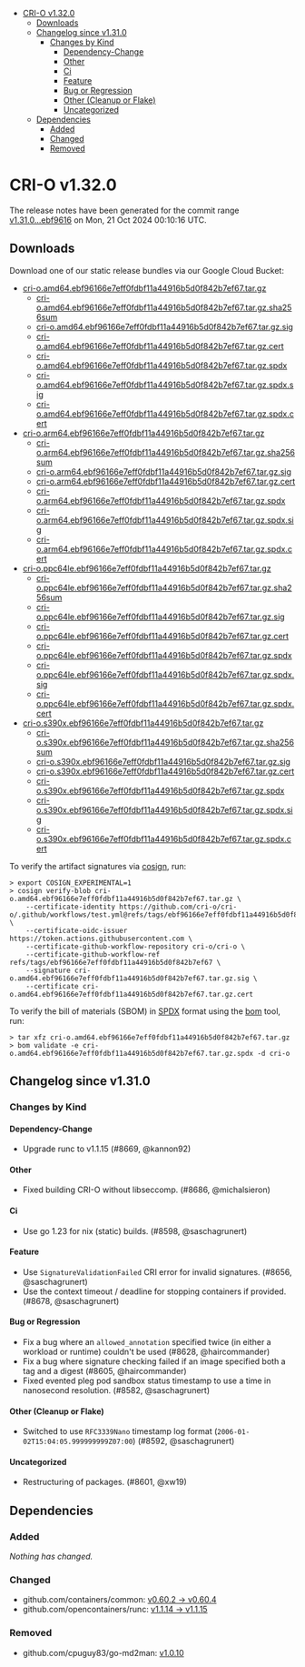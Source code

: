 - [CRI-O v1.32.0](#cri-o-v1320)
  - [Downloads](#downloads)
  - [Changelog since v1.31.0](#changelog-since-v1310)
    - [Changes by Kind](#changes-by-kind)
      - [Dependency-Change](#dependency-change)
      - [Other](#other)
      - [Ci](#ci)
      - [Feature](#feature)
      - [Bug or Regression](#bug-or-regression)
      - [Other (Cleanup or Flake)](#other-cleanup-or-flake)
      - [Uncategorized](#uncategorized)
  - [Dependencies](#dependencies)
    - [Added](#added)
    - [Changed](#changed)
    - [Removed](#removed)

# CRI-O v1.32.0

The release notes have been generated for the commit range
[v1.31.0...ebf9616](https://github.com/cri-o/cri-o/compare/v1.31.0...v1.32.0) on Mon, 21 Oct 2024 00:10:16 UTC.

## Downloads

Download one of our static release bundles via our Google Cloud Bucket:

- [cri-o.amd64.ebf96166e7eff0fdbf11a44916b5d0f842b7ef67.tar.gz](https://storage.googleapis.com/cri-o/artifacts/cri-o.amd64.ebf96166e7eff0fdbf11a44916b5d0f842b7ef67.tar.gz)
  - [cri-o.amd64.ebf96166e7eff0fdbf11a44916b5d0f842b7ef67.tar.gz.sha256sum](https://storage.googleapis.com/cri-o/artifacts/cri-o.amd64.ebf96166e7eff0fdbf11a44916b5d0f842b7ef67.tar.gz.sha256sum)
  - [cri-o.amd64.ebf96166e7eff0fdbf11a44916b5d0f842b7ef67.tar.gz.sig](https://storage.googleapis.com/cri-o/artifacts/cri-o.amd64.ebf96166e7eff0fdbf11a44916b5d0f842b7ef67.tar.gz.sig)
  - [cri-o.amd64.ebf96166e7eff0fdbf11a44916b5d0f842b7ef67.tar.gz.cert](https://storage.googleapis.com/cri-o/artifacts/cri-o.amd64.ebf96166e7eff0fdbf11a44916b5d0f842b7ef67.tar.gz.cert)
  - [cri-o.amd64.ebf96166e7eff0fdbf11a44916b5d0f842b7ef67.tar.gz.spdx](https://storage.googleapis.com/cri-o/artifacts/cri-o.amd64.ebf96166e7eff0fdbf11a44916b5d0f842b7ef67.tar.gz.spdx)
  - [cri-o.amd64.ebf96166e7eff0fdbf11a44916b5d0f842b7ef67.tar.gz.spdx.sig](https://storage.googleapis.com/cri-o/artifacts/cri-o.amd64.ebf96166e7eff0fdbf11a44916b5d0f842b7ef67.tar.gz.spdx.sig)
  - [cri-o.amd64.ebf96166e7eff0fdbf11a44916b5d0f842b7ef67.tar.gz.spdx.cert](https://storage.googleapis.com/cri-o/artifacts/cri-o.amd64.ebf96166e7eff0fdbf11a44916b5d0f842b7ef67.tar.gz.spdx.cert)
- [cri-o.arm64.ebf96166e7eff0fdbf11a44916b5d0f842b7ef67.tar.gz](https://storage.googleapis.com/cri-o/artifacts/cri-o.arm64.ebf96166e7eff0fdbf11a44916b5d0f842b7ef67.tar.gz)
  - [cri-o.arm64.ebf96166e7eff0fdbf11a44916b5d0f842b7ef67.tar.gz.sha256sum](https://storage.googleapis.com/cri-o/artifacts/cri-o.arm64.ebf96166e7eff0fdbf11a44916b5d0f842b7ef67.tar.gz.sha256sum)
  - [cri-o.arm64.ebf96166e7eff0fdbf11a44916b5d0f842b7ef67.tar.gz.sig](https://storage.googleapis.com/cri-o/artifacts/cri-o.arm64.ebf96166e7eff0fdbf11a44916b5d0f842b7ef67.tar.gz.sig)
  - [cri-o.arm64.ebf96166e7eff0fdbf11a44916b5d0f842b7ef67.tar.gz.cert](https://storage.googleapis.com/cri-o/artifacts/cri-o.arm64.ebf96166e7eff0fdbf11a44916b5d0f842b7ef67.tar.gz.cert)
  - [cri-o.arm64.ebf96166e7eff0fdbf11a44916b5d0f842b7ef67.tar.gz.spdx](https://storage.googleapis.com/cri-o/artifacts/cri-o.arm64.ebf96166e7eff0fdbf11a44916b5d0f842b7ef67.tar.gz.spdx)
  - [cri-o.arm64.ebf96166e7eff0fdbf11a44916b5d0f842b7ef67.tar.gz.spdx.sig](https://storage.googleapis.com/cri-o/artifacts/cri-o.arm64.ebf96166e7eff0fdbf11a44916b5d0f842b7ef67.tar.gz.spdx.sig)
  - [cri-o.arm64.ebf96166e7eff0fdbf11a44916b5d0f842b7ef67.tar.gz.spdx.cert](https://storage.googleapis.com/cri-o/artifacts/cri-o.arm64.ebf96166e7eff0fdbf11a44916b5d0f842b7ef67.tar.gz.spdx.cert)
- [cri-o.ppc64le.ebf96166e7eff0fdbf11a44916b5d0f842b7ef67.tar.gz](https://storage.googleapis.com/cri-o/artifacts/cri-o.ppc64le.ebf96166e7eff0fdbf11a44916b5d0f842b7ef67.tar.gz)
  - [cri-o.ppc64le.ebf96166e7eff0fdbf11a44916b5d0f842b7ef67.tar.gz.sha256sum](https://storage.googleapis.com/cri-o/artifacts/cri-o.ppc64le.ebf96166e7eff0fdbf11a44916b5d0f842b7ef67.tar.gz.sha256sum)
  - [cri-o.ppc64le.ebf96166e7eff0fdbf11a44916b5d0f842b7ef67.tar.gz.sig](https://storage.googleapis.com/cri-o/artifacts/cri-o.ppc64le.ebf96166e7eff0fdbf11a44916b5d0f842b7ef67.tar.gz.sig)
  - [cri-o.ppc64le.ebf96166e7eff0fdbf11a44916b5d0f842b7ef67.tar.gz.cert](https://storage.googleapis.com/cri-o/artifacts/cri-o.ppc64le.ebf96166e7eff0fdbf11a44916b5d0f842b7ef67.tar.gz.cert)
  - [cri-o.ppc64le.ebf96166e7eff0fdbf11a44916b5d0f842b7ef67.tar.gz.spdx](https://storage.googleapis.com/cri-o/artifacts/cri-o.ppc64le.ebf96166e7eff0fdbf11a44916b5d0f842b7ef67.tar.gz.spdx)
  - [cri-o.ppc64le.ebf96166e7eff0fdbf11a44916b5d0f842b7ef67.tar.gz.spdx.sig](https://storage.googleapis.com/cri-o/artifacts/cri-o.ppc64le.ebf96166e7eff0fdbf11a44916b5d0f842b7ef67.tar.gz.spdx.sig)
  - [cri-o.ppc64le.ebf96166e7eff0fdbf11a44916b5d0f842b7ef67.tar.gz.spdx.cert](https://storage.googleapis.com/cri-o/artifacts/cri-o.ppc64le.ebf96166e7eff0fdbf11a44916b5d0f842b7ef67.tar.gz.spdx.cert)
- [cri-o.s390x.ebf96166e7eff0fdbf11a44916b5d0f842b7ef67.tar.gz](https://storage.googleapis.com/cri-o/artifacts/cri-o.s390x.ebf96166e7eff0fdbf11a44916b5d0f842b7ef67.tar.gz)
  - [cri-o.s390x.ebf96166e7eff0fdbf11a44916b5d0f842b7ef67.tar.gz.sha256sum](https://storage.googleapis.com/cri-o/artifacts/cri-o.s390x.ebf96166e7eff0fdbf11a44916b5d0f842b7ef67.tar.gz.sha256sum)
  - [cri-o.s390x.ebf96166e7eff0fdbf11a44916b5d0f842b7ef67.tar.gz.sig](https://storage.googleapis.com/cri-o/artifacts/cri-o.s390x.ebf96166e7eff0fdbf11a44916b5d0f842b7ef67.tar.gz.sig)
  - [cri-o.s390x.ebf96166e7eff0fdbf11a44916b5d0f842b7ef67.tar.gz.cert](https://storage.googleapis.com/cri-o/artifacts/cri-o.s390x.ebf96166e7eff0fdbf11a44916b5d0f842b7ef67.tar.gz.cert)
  - [cri-o.s390x.ebf96166e7eff0fdbf11a44916b5d0f842b7ef67.tar.gz.spdx](https://storage.googleapis.com/cri-o/artifacts/cri-o.s390x.ebf96166e7eff0fdbf11a44916b5d0f842b7ef67.tar.gz.spdx)
  - [cri-o.s390x.ebf96166e7eff0fdbf11a44916b5d0f842b7ef67.tar.gz.spdx.sig](https://storage.googleapis.com/cri-o/artifacts/cri-o.s390x.ebf96166e7eff0fdbf11a44916b5d0f842b7ef67.tar.gz.spdx.sig)
  - [cri-o.s390x.ebf96166e7eff0fdbf11a44916b5d0f842b7ef67.tar.gz.spdx.cert](https://storage.googleapis.com/cri-o/artifacts/cri-o.s390x.ebf96166e7eff0fdbf11a44916b5d0f842b7ef67.tar.gz.spdx.cert)

To verify the artifact signatures via [cosign](https://github.com/sigstore/cosign), run:

```console
> export COSIGN_EXPERIMENTAL=1
> cosign verify-blob cri-o.amd64.ebf96166e7eff0fdbf11a44916b5d0f842b7ef67.tar.gz \
    --certificate-identity https://github.com/cri-o/cri-o/.github/workflows/test.yml@refs/tags/ebf96166e7eff0fdbf11a44916b5d0f842b7ef67 \
    --certificate-oidc-issuer https://token.actions.githubusercontent.com \
    --certificate-github-workflow-repository cri-o/cri-o \
    --certificate-github-workflow-ref refs/tags/ebf96166e7eff0fdbf11a44916b5d0f842b7ef67 \
    --signature cri-o.amd64.ebf96166e7eff0fdbf11a44916b5d0f842b7ef67.tar.gz.sig \
    --certificate cri-o.amd64.ebf96166e7eff0fdbf11a44916b5d0f842b7ef67.tar.gz.cert
```

To verify the bill of materials (SBOM) in [SPDX](https://spdx.org) format using the [bom](https://sigs.k8s.io/bom) tool, run:

```console
> tar xfz cri-o.amd64.ebf96166e7eff0fdbf11a44916b5d0f842b7ef67.tar.gz
> bom validate -e cri-o.amd64.ebf96166e7eff0fdbf11a44916b5d0f842b7ef67.tar.gz.spdx -d cri-o
```

## Changelog since v1.31.0

### Changes by Kind

#### Dependency-Change
 - Upgrade runc to v1.1.15 (#8669, @kannon92)

#### Other
 - Fixed building CRI-O without libseccomp. (#8686, @michalsieron)

#### Ci
 - Use go 1.23 for nix (static) builds. (#8598, @saschagrunert)

#### Feature
 - Use `SignatureValidationFailed` CRI error for invalid signatures. (#8656, @saschagrunert)
 - Use the context timeout / deadline for stopping containers if provided. (#8678, @saschagrunert)

#### Bug or Regression
 - Fix a bug where an `allowed_annotation` specified twice (in either a workload or runtime) couldn't be used (#8628, @haircommander)
 - Fix a bug where signature checking failed if an image specified both a tag and a digest (#8605, @haircommander)
 - Fixed evented pleg pod sandbox status timestamp to use a time in nanosecond resolution. (#8582, @saschagrunert)

#### Other (Cleanup or Flake)
 - Switched to use `RFC3339Nano` timestamp log format (`2006-01-02T15:04:05.999999999Z07:00`) (#8592, @saschagrunert)

#### Uncategorized
 - Restructuring of packages. (#8601, @xw19)

## Dependencies

### Added
_Nothing has changed._

### Changed
- github.com/containers/common: [v0.60.2 → v0.60.4](https://github.com/containers/common/compare/v0.60.2...v0.60.4)
- github.com/opencontainers/runc: [v1.1.14 → v1.1.15](https://github.com/opencontainers/runc/compare/v1.1.14...v1.1.15)

### Removed
- github.com/cpuguy83/go-md2man: [v1.0.10](https://github.com/cpuguy83/go-md2man/tree/v1.0.10)
